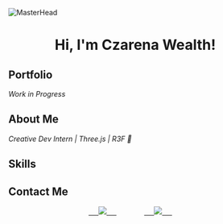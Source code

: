 <!--
**wealthczarena/wealthczarena** is a ✨ _special_ ✨ repository because its `README.md` (this file) appears on your GitHub profile.

Here are some ideas to get you started:

- 🔭 I’m currently working on ...
- 🌱 I’m currently learning ...
- 👯 I’m looking to collaborate on ...
- 🤔 I’m looking for help with ...
- 💬 Ask me about ...
- 📫 How to reach me: ...
- 😄 Pronouns: ...
- ⚡ Fun fact: ...
-->

![MasterHead](https://user-images.githubusercontent.com/10498744/210012254-234538ff-d198-48aa-8964-37e6fd45d227.gif)

<h1 align="center">
  Hi, I'm Czarena Wealth!
</h1>

## Portfolio

<p><em>
  Work in Progress
</em></p>

## About Me

<p><em>
  Creative Dev Intern | Three.js | R3F 👾
</em></p>

## Skills

<div align="center">

</div>

## Contact Me

<p align="center">
    <a target="_blank"href="https://www.linkedin.com/in/czarenawealth">
    <img src="https://img.shields.io/badge/linkedin-%230077B5.svg?&style=for-the-badge&logo=linkedin&logoColor=white" />
    </a>
    &nbsp;&nbsp;&nbsp;&nbsp;
    <a href="mailto:czarenawealthh@gmail.com?subject=Hello%20Czarena,%20From%20Github">
    <img src="https://img.shields.io/badge/gmail-%23D14836.svg?&style=for-the-badge&logo=gmail&logoColor=white" />
    </a>
    &nbsp;&nbsp;&nbsp;&nbsp;
</p>




